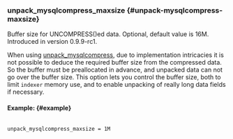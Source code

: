 ### unpack_mysqlcompress_maxsize {#unpack-mysqlcompress-maxsize}

Buffer size for UNCOMPRESS()ed data. Optional, default value is 16M. Introduced in version 0.9.9-rc1.

When using [unpack_mysqlcompress](../../data_source_configuration_options/unpackmysqlcompress.md), due to implementation intricacies it is not possible to deduce the required buffer size from the compressed data. So the buffer must be preallocated in advance, and unpacked data can not go over the buffer size. This option lets you control the buffer size, both to limit `indexer` memory use, and to enable unpacking of really long data fields if necessary.

#### Example: {#example}

```

unpack_mysqlcompress_maxsize = 1M

```